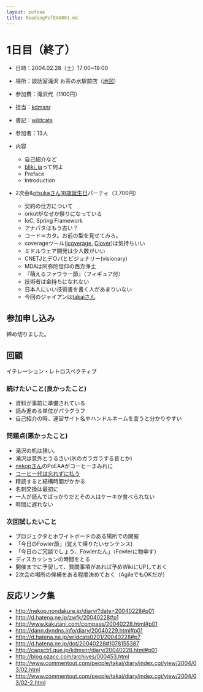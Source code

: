 ```yaml
---
layout: pofeaa
title: ReadingPofEAA001.md
---
```


# 1日目（終了）

- 日時：2004.02.28（土）17:00~19:00
- 場所：談話室滝沢 お茶の水駅前店（[地図](http://map.yahoo.co.jp/print?nl=35.41.44.573&el=139.46.3.593&sc=1&memo=%c5%ec%b5%fe%c5%d4%c0%e9%c2%e5%c5%c4%b6%e8%bf%c0%c5%c4%bd%d9%b2%cf%c2%e6%a3%b2%c3%fa%cc%dc%a4%ce%bc%fe%ca%d5%c3%cf%bf%de&mode=0)）
- 参加費：滝沢代（1100円）

- 担当：[kdmsnr](http://capsctrl.que.jp/kdmsnr/)
- 書記：[wildcats](http://d.hatena.ne.jp/wildcats0201/)
- 参加者：13人

- 内容
  - 自己紹介など
  - [bliki_ja](http://capsctrl.que.jp/kdmsnr/wiki/bliki/)って何よ
  - Preface
  - Introduction

- 2次会&[otsukaさん](http://blog.ozacc.com/)[18歳誕生日](http://blog.ozacc.com/archives/000453.html)パーティ（3,700円）
  - 契約の仕方について
  - orkutがなぜか祭りになっている
  - IoC, Spring Framework
  - アナパタはもう古い？
  - コード＝カタ。お前の型を見せてみろ。
  - coverageツール([jcoverage](http://www.jcoverage.com/), [Clover](http://www.thecortex.net/clover/index.html))は気持ちいい
  - ミドルウェア開発は少人数がいい
  - CNETJとデ○パとビジョナリー(visionary)
  - MDAは阿弥陀信仰の西方浄土
  - 『萌えるファウラー節』（フィギュア付）
  - 技術者は金持ちになれない
  - 日本人にいい技術書を書く人があまりいない
  - 今回のジャイアンは[takaiさん](http://www.commentout.com/people/takai/)

## 参加申し込み

締め切りました。

## 回顧
イテレーション・レトロスペクティブ

### 続けたいこと(良かったこと)

- 資料が事前に準備されている
- 読み進める単位がパラグラフ
- 自己紹介の時、運営サイト名やハンドルネームを言うと分かりやすい

### 問題点(悪かったこと)

- 滝沢の机は狭い。
- 滝沢は意外とうるさい(氷のガラガラする音とか)
- [nekopさん](http://nekop.nondakure.jp/)のPoEAAがコーヒーまみれに
- [コーヒー代は忘れずに払う](http://nekop.nondakure.jp/diary/?date=20040228#p01)
- 精読すると結構時間がかかる
- 名刺交換は最初に
- 一人が読んでばっかりだとその人はケーキが食べられない
- 時間に遅れない

### 次回試したいこと

- プロジェクタとホワイトボードのある場所での開催
- 「今日のFowler節」(覚えて帰りたいセンテンス) 
- 「今日のご冗談でしょう、Fowlerたん」（Fowlerに物申す）
- ディスカッションの時間をとる
- 開催までに予習して、質問事項があれば予めWikiにUPしておく
- 2次会の場所の候補をある程度決めておく（AgileでもOKだが）

## 反応リンク集

- http://nekop.nondakure.jp/diary/?date=20040228#p01
- http://d.hatena.ne.jp/zwfk/20040228#p1
- http://www.kakutani.com/compass/20040228.html#p01
- http://dann.dyndns.info/diary/20040229.html#p01
- http://d.hatena.ne.jp/wildcats0201/20040228#p7
- http://d.hatena.ne.jp/dot/20040228#1078155387
- http://capsctrl.que.jp/kdmsnr/diary/20040228.html#p01
- http://blog.ozacc.com/archives/000453.html
- http://www.commentout.com/people/takai/diary/index.cgi/view/2004/03/02.html
- http://www.commentout.com/people/takai/diary/index.cgi/view/2004/03/02-2.html
